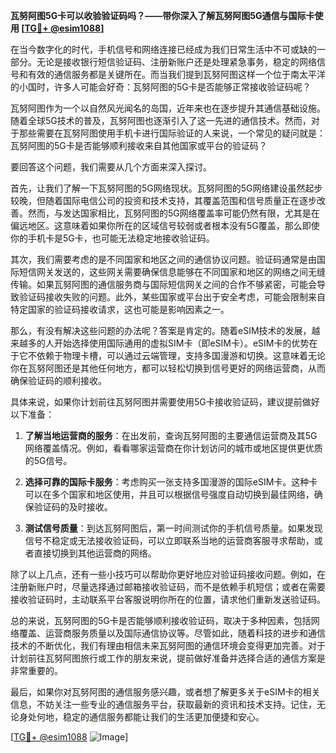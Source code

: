 **瓦努阿图5G卡可以收验验证码吗？——带你深入了解瓦努阿图5G通信与国际卡使用 [[TG💪+ @esim1088](https://t.me/s/esim1088)]**

在当今数字化的时代，手机信号和网络连接已经成为我们日常生活中不可或缺的一部分。无论是接收银行短信验证码、注册新账户还是处理紧急事务，稳定的网络信号和有效的通信服务都是关键所在。而当我们提到瓦努阿图这样一个位于南太平洋的小国时，许多人可能会好奇：瓦努阿图的5G卡是否能够正常接收验证码呢？

瓦努阿图作为一个以自然风光闻名的岛国，近年来也在逐步提升其通信基础设施。随着全球5G技术的普及，瓦努阿图也逐渐引入了这一先进的通信技术。然而，对于那些需要在瓦努阿图使用手机卡进行国际验证的人来说，一个常见的疑问就是：瓦努阿图的5G卡是否能够顺利接收来自其他国家或平台的验证码？

要回答这个问题，我们需要从几个方面来深入探讨。

首先，让我们了解一下瓦努阿图的5G网络现状。瓦努阿图的5G网络建设虽然起步较晚，但随着国际电信公司的投资和技术支持，其覆盖范围和信号质量正在逐步改善。然而，与发达国家相比，瓦努阿图的5G网络覆盖率可能仍然有限，尤其是在偏远地区。这意味着如果你所在的区域信号较弱或者根本没有5G覆盖，那么即使你的手机卡是5G卡，也可能无法稳定地接收验证码。

其次，我们需要考虑的是不同国家和地区之间的通信协议问题。验证码通常是由国际短信网关发送的，这些网关需要确保信息能够在不同国家和地区的网络之间无缝传输。如果瓦努阿图的通信服务商与国际短信网关之间的合作不够紧密，可能会导致验证码接收失败的问题。此外，某些国家或平台出于安全考虑，可能会限制来自特定国家的验证码接收请求，这也可能是影响因素之一。

那么，有没有解决这些问题的办法呢？答案是肯定的。随着eSIM技术的发展，越来越多的人开始选择使用国际通用的虚拟SIM卡（即eSIM卡）。eSIM卡的优势在于它不依赖于物理卡槽，可以通过云端管理，支持多国漫游和切换。这意味着无论你在瓦努阿图还是其他任何地方，都可以轻松切换到信号更好的网络运营商，从而确保验证码的顺利接收。

具体来说，如果你计划前往瓦努阿图并需要使用5G卡接收验证码，建议提前做好以下准备：

1. **了解当地运营商的服务**：在出发前，查询瓦努阿图的主要通信运营商及其5G网络覆盖情况。例如，看看哪家运营商在你计划访问的城市或地区提供更优质的5G信号。

2. **选择可靠的国际卡服务**：考虑购买一张支持多国漫游的国际eSIM卡。这种卡可以在多个国家和地区使用，并且可以根据信号强度自动切换到最佳网络，确保验证码的及时接收。

3. **测试信号质量**：到达瓦努阿图后，第一时间测试你的手机信号质量。如果发现信号不稳定或无法接收验证码，可以立即联系当地的运营商客服寻求帮助，或者直接切换到其他运营商的网络。

除了以上几点，还有一些小技巧可以帮助你更好地应对验证码接收问题。例如，在注册新账户时，尽量选择通过邮箱接收验证码，而不是依赖手机短信；或者在需要接收验证码时，主动联系平台客服说明你所在的位置，请求他们重新发送验证码。

总的来说，瓦努阿图的5G卡是否能够顺利接收验证码，取决于多种因素，包括网络覆盖、运营商服务质量以及国际通信协议等。尽管如此，随着科技的进步和通信技术的不断优化，我们有理由相信未来瓦努阿图的通信环境会变得更加完善。对于计划前往瓦努阿图旅行或工作的朋友来说，提前做好准备并选择合适的通信方案是非常重要的。

最后，如果你对瓦努阿图的通信服务感兴趣，或者想了解更多关于eSIM卡的相关信息，不妨关注一些专业的通信服务平台，获取最新的资讯和技术支持。记住，无论身处何地，稳定的通信服务都能让我们的生活更加便捷和安心。

[[TG💪+ @esim1088](https://t.me/s/esim1088) ![Image](https://i.postimg.cc/4NQfJmqS/Snipaste-2025-05-13-00-14-12.png)]